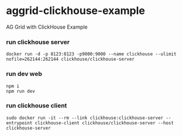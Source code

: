 # aggrid-clickhouse-example
AG Grid with ClickHouse Example

### run clickhouse server

```
docker run -d -p 8123:8123 -p9000:9000 --name clickhouse --ulimit nofile=262144:262144 clickhouse/clickhouse-server
```

### run dev web
```
npm i
npm run dev
```

### run clickhouse client

```
sudo docker run -it --rm --link clickhouse:clickhouse-server --entrypoint clickhouse-client clickhouse/clickhouse-server --host clickhouse-server
```